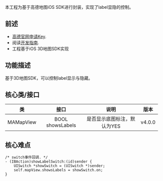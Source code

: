 本工程为基于高德地图iOS SDK进行封装，实现了label显隐的控制。
## 前述 ##
- [高德官网申请Key](http://lbs.amap.com/dev/#/).
- 阅读[开发指南](http://lbs.amap.com/api/ios-sdk/summary/).
- 工程基于iOS 3D地图SDK实现

## 功能描述 ##
基于3D地图SDK，可以控制label显示与隐藏。

## 核心类/接口 ##
| 类    | 接口  | 说明   | 版本  |
| -----|:-----:|:-----:|:-----:|
| MAMapView	| BOOL showsLabels | 是否显示底图标注，默认为YES | v4.0.0 |

## 核心难点 ##

```
/* switch事件回调. */
- (IBAction)showLabelSwitch:(id)sender {
    UISwitch *showSwitch = (UISwitch *)sender;
    self.mapView.showsLabels = showSwitch.on;
}
```
